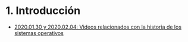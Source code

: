 # 1. Introducción

- [2020.01.30 y 2020.02.04: Videos relacionados con la historia de los
  sistemas operativos](./1._Introducción/videos.md)
